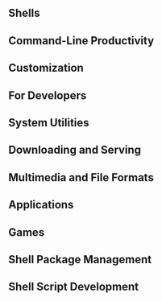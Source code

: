 ## Shells


## Command-Line Productivity


## Customization


## For Developers


## System Utilities


## Downloading and Serving


## Multimedia and File Formats


## Applications


## Games


## Shell Package Management


## Shell Script Development

